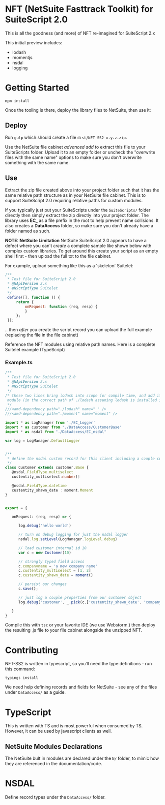 NFT (NetSuite Fasttrack Toolkit) for SuiteScript 2.0
===============================================
This is all the goodness (and more) of NFT re-imagined for SuiteScript 2.x

This initial preview includes:

* lodash
* momentjs
* nsdal
* logging

# Getting Started

    npm install

Once the tooling is there, deploy the library files to NetSuite, then use it:

## Deploy
Run `gulp` which should create a file `dist/NFT-SS2-x.y.z.zip`.

Use the NetSuite file cabinet _advanced add_ to extract this file to your SuiteScripts folder.
Upload it to an empty folder or uncheck the "overwrite files with the same name" options to make sure you don't
overwrite something with the same name.


## Use
Extract the zip file created above into your project folder such that it has the same relative path
structure as in your NetSuite file cabinet. This is to support SuiteScript 2.0 requiring relative
paths for custom modules.

If you typically just put your SuiteScripts under the `SuiteScripts/` folder directly then simply extract
the zip directly into your project folder. The library uses **EC_** as a file prefix in the root to help prevent
name collisions. It also creates a **DataAccess** folder, so make sure you don't already have a
folder named as such.


__NOTE: NetSuite Limitation__
NetSuite SuiteScript 2.0 appears to have a defect where you can't _create_ a complete sample like
 shown below with complex custom libraries.  To get around this create your script as an empty shell
 first - then upload the full txt to the file cabinet.

 For example, upload something like this as a 'skeleton' Suitelet:

 ```javascript
 /**
  * Test file for SuiteScript 2.0
  * @NApiVersion 2.x
  * @NScriptType Suitelet
  */
  define([], function () {
      return {
          onRequest: function (req, resp) {
          }
      };
  });

````
.. then _after_ you create the script record you can upload the full example (replacing the file in the file
cabinet)


Reference the NFT modules using relative path names. Here is a complete Suitelet example (TypeScript)

### Example.ts

```typescript
/**
 * Test file for SuiteScript 2.0
 * @NApiVersion 2.x
 * @NScriptType Suitelet
 */
/* these two lines bring lodash into scope for compile time, and add it as a silent dependency of this
 module (in the correct path of ./lodash assuming lodash is installed in the same folder as this script)
 */
///<amd-dependency path="./lodash" name="_" />
///<amd-dependency path="./moment" name="moment" />

import * as LogManager from './EC_Logger'
import * as customer from "./DataAccess/CustomerBase"
import * as nsdal from "./DataAccess/EC_nsdal"

var log = LogManager.DefaultLogger


/**
 * define the nsdal custom record for this client including a couple custom fields
 */
class Customer extends customer.Base {
   @nsdal.FieldType.multiselect
   custentity_multiselect:number[]

   @nsdal.FieldType.datetime
   custentity_shawn_date : moment.Moment
}


export = {

   onRequest: (req, resp) => {

      log.debug('hello world')

      // turn on debug logging for just the nsdal logger
      nsdal.log.setLevel(LogManager.logLevel.debug)

      // load customer internal id 10
      var c = new Customer(10)

      // strongly typed field access
      c.companyname = 'a new company name'
      c.custentity_multiselect = [1, 2]
      c.custentity_shawn_date = moment()

      // persist our changes
      c.save();

      // just log a couple properties from our customer object
      log.debug('customer', _.pick(c,['custentity_shawn_date', 'companyname']))

   }
}

```

Compile this with `tsc` or your favorite IDE (we use Webstorm.) then deploy the resulting
.js file to your file cabinet alongside the unzipped NFT.

# Contributing
NFT-SS2 is written in typescript, so you'll need the type definitions - run this command:

    typings install

We need help defining records and fields for NetSuite - see any of the files under `DataAccess/` as a
guide.


# TypeScript
This is written with TS and is most powerful when consumed by TS. However, it can be used by javascript
clients as well.

## NetSuite Modules Declarations
The NetSuite bult in modules are declared under the `N/` folder, to mimic how they
are referenced in the documentation/code.


# NSDAL
Define record types under the `DataAccess/` folder.



